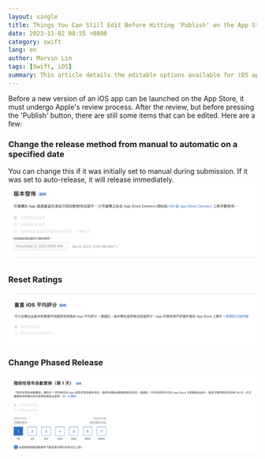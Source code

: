 ```yaml
---
layout: single
title: Things You Can Still Edit Before Hitting 'Publish' on the App Store
date: 2023-11-02 08:55 +0800
category: swift
lang: en
author: Marvin Lin
tags: [Swift, iOS]
summary: This article details the editable options available for iOS apps in the App Store even after Apple’s review but before pressing the ‘Publish’ button. It covers how to switch the release method from manual to automatic on a specific date, reset ratings, and modify the phased release settings.
---
```


Before a new version of an iOS app can be launched on the App Store, it must undergo Apple's review process. After the review, but before pressing the 'Publish' button, there are still some items that can be edited. Here are a few:

### Change the release method from manual to automatic on a specified date

You can change this if it was initially set to manual during submission. If it was set to auto-release, it will release immediately.
![Release Method](/assets/swift/items-can-be-edit-aft-submit-appStore/distribution_set.png)

### Reset Ratings
![Reset Ratings](/assets/swift/items-can-be-edit-aft-submit-appStore/reset_rank.png)

### Change Phased Release
![Change Phased Release](/assets/swift/items-can-be-edit-aft-submit-appStore/phased_release.png)